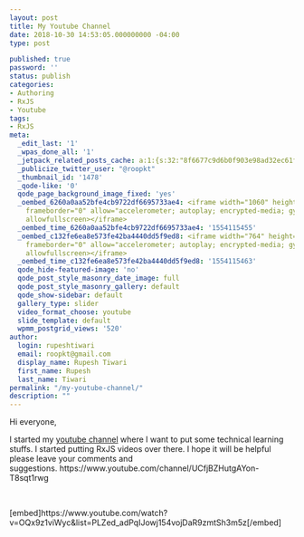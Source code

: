 ```yaml
---
layout: post
title: My Youtube Channel
date: 2018-10-30 14:53:05.000000000 -04:00
type: post

published: true
password: ''
status: publish
categories:
- Authoring
- RxJS
- Youtube
tags:
- RxJS
meta:
  _edit_last: '1'
  _wpas_done_all: '1'
  _jetpack_related_posts_cache: a:1:{s:32:"8f6677c9d6b0f903e98ad32ec61f8deb";a:2:{s:7:"expires";i:1604562523;s:7:"payload";a:0:{}}}
  _publicize_twitter_user: "@roopkt"
  _thumbnail_id: '1478'
  _qode-like: '0'
  qode_page_background_image_fixed: 'yes'
  _oembed_6260a0aa52bfe4cb9722df6695733ae4: <iframe width="1060" height="596" src="https://www.youtube.com/embed/videoseries?list=PLZed_adPqIJowj154vojDaR9zmtSh3m5z"
    frameborder="0" allow="accelerometer; autoplay; encrypted-media; gyroscope; picture-in-picture"
    allowfullscreen></iframe>
  _oembed_time_6260a0aa52bfe4cb9722df6695733ae4: '1554115455'
  _oembed_c132fe6ea8e573fe42ba4440dd5f9ed8: <iframe width="764" height="430" src="https://www.youtube.com/embed/videoseries?list=PLZed_adPqIJowj154vojDaR9zmtSh3m5z"
    frameborder="0" allow="accelerometer; autoplay; encrypted-media; gyroscope; picture-in-picture"
    allowfullscreen></iframe>
  _oembed_time_c132fe6ea8e573fe42ba4440dd5f9ed8: '1554115463'
  qode_hide-featured-image: 'no'
  qode_post_style_masonry_date_image: full
  qode_post_style_masonry_gallery: default
  qode_show-sidebar: default
  gallery_type: slider
  video_format_choose: youtube
  slide_template: default
  wpmm_postgrid_views: '520'
author:
  login: rupeshtiwari
  email: roopkt@gmail.com
  display_name: Rupesh Tiwari
  first_name: Rupesh
  last_name: Tiwari
permalink: "/my-youtube-channel/"
description: ""
---
```

<p>Hi everyone,</p>
<p>I started my <a href="https://www.youtube.com/channel/UCfjBZHutgAYon-T8sqt1rwg">youtube channel</a> where I want to put some technical learning stuffs. I started putting RxJS videos over there. I hope it will be helpful please leave your comments and suggestions.&nbsp;https://www.youtube.com/channel/UCfjBZHutgAYon-T8sqt1rwg</p>
<p>&nbsp;</p>
<p>[embed]https://www.youtube.com/watch?v=OQx9z1viWyc&amp;list=PLZed_adPqIJowj154vojDaR9zmtSh3m5z[/embed]</p>
<p>&nbsp;</p>
